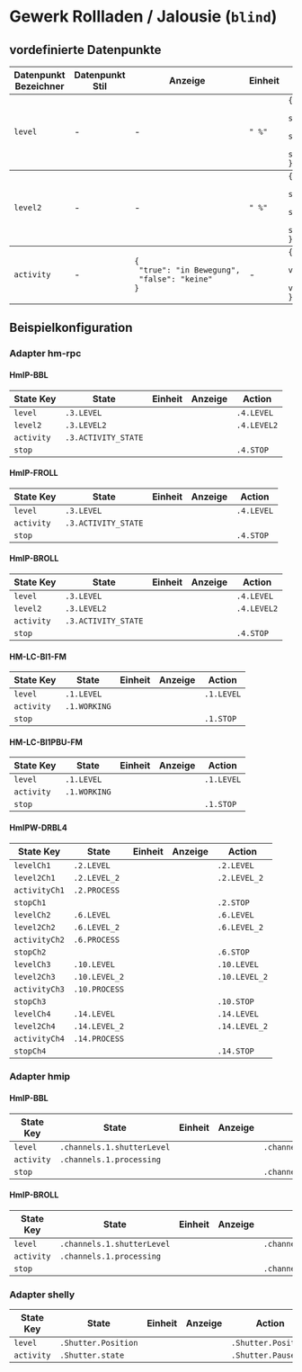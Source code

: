 
# Gewerk Rollladen / Jalousie (`blind`)

## vordefinierte Datenpunkte

<table><thead><tr><th>Datenpunkt Bezeichner</th><th>Datenpunkt Stil</th><th>Anzeige</th><th>Einheit</th><th>Icon</th><th>Icon Stil</th></tr></thead>
<tbody><tr><td><code>level</code></td><td>-</td><td>-</td><td><code>"&nbsp;%"</code></td><td><code>{<br />&nbsp;"default":&nbsp;"window-shutter-open",<br />&nbsp;"&gt;90":&nbsp;"window-shutter-open",<br />&nbsp;"&lt;=90":&nbsp;"window-shutter"<br />}</code></td><td>-</td></tr></tbody>
<tbody><tr><td><code>level2</code></td><td>-</td><td>-</td><td><code>"&nbsp;%"</code></td><td><code>{<br />&nbsp;"default":&nbsp;"window-shutter-open",<br />&nbsp;"&gt;90":&nbsp;"window-shutter-open",<br />&nbsp;"&lt;=90":&nbsp;"window-shutter"<br />}</code></td><td>-</td></tr></tbody>
<tbody><tr><td><code>activity</code></td><td>-</td><td><code>{<br />&nbsp;"true":&nbsp;"in&nbsp;Bewegung",<br />&nbsp;"false":&nbsp;"keine"<br />}</code></td><td>-</td><td><code>{<br />&nbsp;"true":&nbsp;"pan-vertical",<br />&nbsp;"false":&nbsp;"dots-vertical"<br />}</code></td><td>-</td></tr></tbody>
</table>

## Beispielkonfiguration


### Adapter hm-rpc


#### HmIP-BBL

<table><thead><tr>
<th>State Key</th>
<th>State</th>
<th>Einheit</th>
<th>Anzeige</th>
<th>Action</th>
</thead><tbody>
<tr>
<td><code>level</td>
<td><code>.3.LEVEL</code></td>
<td><code></code></td>
<td></td>
<td><code>.4.LEVEL</code></td>
</tr>
<tr>
<td><code>level2</td>
<td><code>.3.LEVEL2</code></td>
<td><code></code></td>
<td></td>
<td><code>.4.LEVEL2</code></td>
</tr>
<tr>
<td><code>activity</td>
<td><code>.3.ACTIVITY_STATE</code></td>
<td><code></code></td>
<td></td>
<td><code></code></td>
</tr>
<tr>
<td><code>stop</td>
<td><code></code></td>
<td><code></code></td>
<td></td>
<td><code>.4.STOP</code></td>
</tr>
</tbody></table>

#### HmIP-FROLL

<table><thead><tr>
<th>State Key</th>
<th>State</th>
<th>Einheit</th>
<th>Anzeige</th>
<th>Action</th>
</thead><tbody>
<tr>
<td><code>level</td>
<td><code>.3.LEVEL</code></td>
<td><code></code></td>
<td></td>
<td><code>.4.LEVEL</code></td>
</tr>
<tr>
<td><code>activity</td>
<td><code>.3.ACTIVITY_STATE</code></td>
<td><code></code></td>
<td></td>
<td><code></code></td>
</tr>
<tr>
<td><code>stop</td>
<td><code></code></td>
<td><code></code></td>
<td></td>
<td><code>.4.STOP</code></td>
</tr>
</tbody></table>

#### HmIP-BROLL

<table><thead><tr>
<th>State Key</th>
<th>State</th>
<th>Einheit</th>
<th>Anzeige</th>
<th>Action</th>
</thead><tbody>
<tr>
<td><code>level</td>
<td><code>.3.LEVEL</code></td>
<td><code></code></td>
<td></td>
<td><code>.4.LEVEL</code></td>
</tr>
<tr>
<td><code>level2</td>
<td><code>.3.LEVEL2</code></td>
<td><code></code></td>
<td></td>
<td><code>.4.LEVEL2</code></td>
</tr>
<tr>
<td><code>activity</td>
<td><code>.3.ACTIVITY_STATE</code></td>
<td><code></code></td>
<td></td>
<td><code></code></td>
</tr>
<tr>
<td><code>stop</td>
<td><code></code></td>
<td><code></code></td>
<td></td>
<td><code>.4.STOP</code></td>
</tr>
</tbody></table>

#### HM-LC-Bl1-FM

<table><thead><tr>
<th>State Key</th>
<th>State</th>
<th>Einheit</th>
<th>Anzeige</th>
<th>Action</th>
</thead><tbody>
<tr>
<td><code>level</td>
<td><code>.1.LEVEL</code></td>
<td><code></code></td>
<td></td>
<td><code>.1.LEVEL</code></td>
</tr>
<tr>
<td><code>activity</td>
<td><code>.1.WORKING</code></td>
<td><code></code></td>
<td></td>
<td><code></code></td>
</tr>
<tr>
<td><code>stop</td>
<td><code></code></td>
<td><code></code></td>
<td></td>
<td><code>.1.STOP</code></td>
</tr>
</tbody></table>

#### HM-LC-Bl1PBU-FM

<table><thead><tr>
<th>State Key</th>
<th>State</th>
<th>Einheit</th>
<th>Anzeige</th>
<th>Action</th>
</thead><tbody>
<tr>
<td><code>level</td>
<td><code>.1.LEVEL</code></td>
<td><code></code></td>
<td></td>
<td><code>.1.LEVEL</code></td>
</tr>
<tr>
<td><code>activity</td>
<td><code>.1.WORKING</code></td>
<td><code></code></td>
<td></td>
<td><code></code></td>
</tr>
<tr>
<td><code>stop</td>
<td><code></code></td>
<td><code></code></td>
<td></td>
<td><code>.1.STOP</code></td>
</tr>
</tbody></table>

#### HmIPW-DRBL4

<table><thead><tr>
<th>State Key</th>
<th>State</th>
<th>Einheit</th>
<th>Anzeige</th>
<th>Action</th>
</thead><tbody>
<tr>
<td><code>levelCh1</td>
<td><code>.2.LEVEL</code></td>
<td><code></code></td>
<td></td>
<td><code>.2.LEVEL</code></td>
</tr>
<tr>
<td><code>level2Ch1</td>
<td><code>.2.LEVEL_2</code></td>
<td><code></code></td>
<td></td>
<td><code>.2.LEVEL_2</code></td>
</tr>
<tr>
<td><code>activityCh1</td>
<td><code>.2.PROCESS</code></td>
<td><code></code></td>
<td></td>
<td><code></code></td>
</tr>
<tr>
<td><code>stopCh1</td>
<td><code></code></td>
<td><code></code></td>
<td></td>
<td><code>.2.STOP</code></td>
</tr>
<tr>
<td><code>levelCh2</td>
<td><code>.6.LEVEL</code></td>
<td><code></code></td>
<td></td>
<td><code>.6.LEVEL</code></td>
</tr>
<tr>
<td><code>level2Ch2</td>
<td><code>.6.LEVEL_2</code></td>
<td><code></code></td>
<td></td>
<td><code>.6.LEVEL_2</code></td>
</tr>
<tr>
<td><code>activityCh2</td>
<td><code>.6.PROCESS</code></td>
<td><code></code></td>
<td></td>
<td><code></code></td>
</tr>
<tr>
<td><code>stopCh2</td>
<td><code></code></td>
<td><code></code></td>
<td></td>
<td><code>.6.STOP</code></td>
</tr>
<tr>
<td><code>levelCh3</td>
<td><code>.10.LEVEL</code></td>
<td><code></code></td>
<td></td>
<td><code>.10.LEVEL</code></td>
</tr>
<tr>
<td><code>level2Ch3</td>
<td><code>.10.LEVEL_2</code></td>
<td><code></code></td>
<td></td>
<td><code>.10.LEVEL_2</code></td>
</tr>
<tr>
<td><code>activityCh3</td>
<td><code>.10.PROCESS</code></td>
<td><code></code></td>
<td></td>
<td><code></code></td>
</tr>
<tr>
<td><code>stopCh3</td>
<td><code></code></td>
<td><code></code></td>
<td></td>
<td><code>.10.STOP</code></td>
</tr>
<tr>
<td><code>levelCh4</td>
<td><code>.14.LEVEL</code></td>
<td><code></code></td>
<td></td>
<td><code>.14.LEVEL</code></td>
</tr>
<tr>
<td><code>level2Ch4</td>
<td><code>.14.LEVEL_2</code></td>
<td><code></code></td>
<td></td>
<td><code>.14.LEVEL_2</code></td>
</tr>
<tr>
<td><code>activityCh4</td>
<td><code>.14.PROCESS</code></td>
<td><code></code></td>
<td></td>
<td><code></code></td>
</tr>
<tr>
<td><code>stopCh4</td>
<td><code></code></td>
<td><code></code></td>
<td></td>
<td><code>.14.STOP</code></td>
</tr>
</tbody></table>

### Adapter hmip


#### HmIP-BBL

<table><thead><tr>
<th>State Key</th>
<th>State</th>
<th>Einheit</th>
<th>Anzeige</th>
<th>Action</th>
</thead><tbody>
<tr>
<td><code>level</td>
<td><code>.channels.1.shutterLevel</code></td>
<td><code></code></td>
<td></td>
<td><code>.channels.1.shutterLevel</code></td>
</tr>
<tr>
<td><code>activity</td>
<td><code>.channels.1.processing</code></td>
<td><code></code></td>
<td></td>
<td><code></code></td>
</tr>
<tr>
<td><code>stop</td>
<td><code></code></td>
<td><code></code></td>
<td></td>
<td><code>.channels.1.stop</code></td>
</tr>
</tbody></table>

#### HmIP-BROLL

<table><thead><tr>
<th>State Key</th>
<th>State</th>
<th>Einheit</th>
<th>Anzeige</th>
<th>Action</th>
</thead><tbody>
<tr>
<td><code>level</td>
<td><code>.channels.1.shutterLevel</code></td>
<td><code></code></td>
<td></td>
<td><code>.channels.1.shutterLevel</code></td>
</tr>
<tr>
<td><code>activity</td>
<td><code>.channels.1.processing</code></td>
<td><code></code></td>
<td></td>
<td><code></code></td>
</tr>
<tr>
<td><code>stop</td>
<td><code></code></td>
<td><code></code></td>
<td></td>
<td><code>.channels.1.stop</code></td>
</tr>
</tbody></table>

### Adapter shelly

<table><thead><tr>
<th>State Key</th>
<th>State</th>
<th>Einheit</th>
<th>Anzeige</th>
<th>Action</th>
</thead><tbody>
<tr>
<td><code>level</td>
<td><code>.Shutter.Position</code></td>
<td><code></code></td>
<td></td>
<td><code>.Shutter.Position</code></td>
</tr>
<tr>
<td><code>activity</td>
<td><code>.Shutter.state</code></td>
<td><code></code></td>
<td></td>
<td><code>.Shutter.Pause</code></td>
</tr>
</tbody></table>